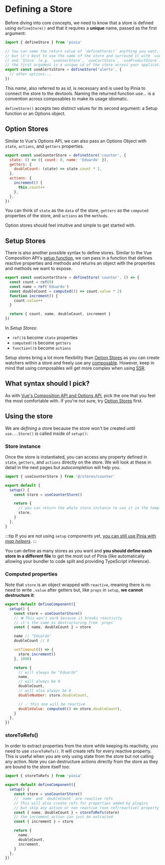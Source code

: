 # Defining a Store

<VueSchoolLink
  href="https://vueschool.io/lessons/define-your-first-pinia-store"
  title="Learn how to define and use stores in Pinia"
/>

Before diving into core concepts, we need to know that a store is defined using `defineStore()` and that it requires a **unique** name, passed as the first argument:

```js
import { defineStore } from 'pinia'

// You can name the return value of `defineStore()` anything you want, 
// but it's best to use the name of the store and surround it with `use` 
// and `Store` (e.g. `useUserStore`, `useCartStore`, `useProductStore`)
// the first argument is a unique id of the store across your application
export const useAlertsStore = defineStore('alerts', {
  // other options...
})
```

This _name_, also referred to as _id_, is necessary and is used by Pinia to connect the store to the devtools. Naming the returned function _use..._ is a convention across composables to make its usage idiomatic.

`defineStore()` accepts two distinct values for its second argument: a Setup function or an Options object.

## Option Stores

Similar to Vue's Options API, we can also pass an Options Object with `state`, `actions`, and `getters` properties.

```js {2-10}
export const useCounterStore = defineStore('counter', {
  state: () => ({ count: 0, name: 'Eduardo' }),
  getters: {
    doubleCount: (state) => state.count * 2,
  },
  actions: {
    increment() {
      this.count++
    },
  },
})
```

You can think of `state` as the `data` of the store, `getters` as the `computed` properties of the store, and `actions` as the `methods`.

Option stores should feel intuitive and simple to get started with.

## Setup Stores

There is also another possible syntax to define stores. Similar to the Vue Composition API's [setup function](https://vuejs.org/api/composition-api-setup.html), we can pass in a function that defines reactive properties and methods and returns an object with the properties and methods we want to expose.

```js
export const useCounterStore = defineStore('counter', () => {
  const count = ref(0)
  const name = ref('Eduardo')
  const doubleCount = computed(() => count.value * 2)
  function increment() {
    count.value++
  }

  return { count, name, doubleCount, increment }
})
```

In _Setup Stores_:

- `ref()`s become `state` properties
- `computed()`s become `getters`
- `function()`s become `actions`

Setup stores bring a lot more flexibility than [Option Stores](#option-stores) as you can create watchers within a store and freely use any [composable](https://vuejs.org/guide/reusability/composables.html#composables). However, keep in mind that using composables will get more complex when using [SSR](../cookbook/composables.md).

## What syntax should I pick?

As with [Vue's Composition API and Options API](https://vuejs.org/guide/introduction.html#which-to-choose), pick the one that you feel the most comfortable with. If you're not sure, try [Option Stores](#option-stores) first.

## Using the store

We are _defining_ a store because the store won't be created until `use...Store()` is called inside of `setup()`:
### Store instance

Once the store is instantiated, you can access any property defined in `state`, `getters`, and `actions` directly on the store. We will look at these in detail in the next pages but autocompletion will help you.

```js
import { useCounterStore } from '@/stores/counter'

export default {
  setup() {
    const store = useCounterStore()

    return {
      // you can return the whole store instance to use it in the template
      store,
    }
  },
}
```

:::tip
If you are not using `setup` components yet, [you can still use Pinia with _map helpers_](../cookbook/options-api.md).
:::

You can define as many stores as you want and **you should define each store in a different file** to get the most out of Pinia (like automatically allowing your bundler to code split and providing TypeScript inference).

### Computed properties

Note that `store` is an object wrapped with `reactive`, meaning there is no need to write `.value` after getters but, like `props` in `setup`, **we cannot destructure it**:

```js
export default defineComponent({
  setup() {
    const store = useCounterStore()
    // ❌ This won't work because it breaks reactivity
    // it's the same as destructuring from `props`
    const { name, doubleCount } = store

    name // "Eduardo"
    doubleCount // 0

    setTimeout(() => {
      store.increment()
    }, 1000)

    return {
      // will always be "Eduardo"
      name,
      // will always be 0
      doubleCount,
      // will also always be 0
      doubleNumber: store.doubleCount,

      // ✅ this one will be reactive
      doubleValue: computed(() => store.doubleCount),
    }
  },
})
```

### storeToRefs()

In order to extract properties from the store while keeping its reactivity, you need to use `storeToRefs()`. It will create refs for every reactive property. This is useful when you are only using state from the store but not calling any action. Note you can destructure actions directly from the store as they are bound to the store itself too:

```js
import { storeToRefs } from 'pinia'

export default defineComponent({
  setup() {
    const store = useCounterStore()
    // `name` and `doubleCount` are reactive refs
    // This will also create refs for properties added by plugins
    // but skip any action or non reactive (non ref/reactive) property
    const { name, doubleCount } = storeToRefs(store)
    // the increment action can just be extracted
    const { increment } = store

    return {
      name,
      doubleCount,
      increment,
    }
  },
})
```
